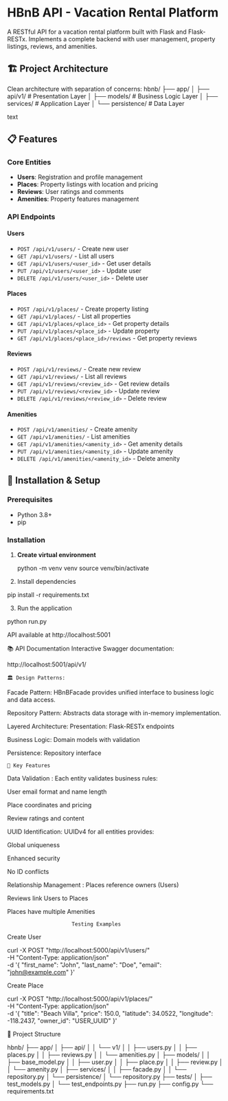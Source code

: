 # HBnB API - Vacation Rental Platform

A RESTful API for a vacation rental platform built with Flask and Flask-RESTx. Implements a complete backend with user management, property listings, reviews, and amenities.

## 🏗️ Project Architecture

Clean architecture with separation of concerns:
hbnb/
├── app/
│ ├── api/v1/ # Presentation Layer
│ ├── models/ # Business Logic Layer
│ ├── services/ # Application Layer
│ └── persistence/ # Data Layer

text

## 📋 Features

### Core Entities
- **Users**: Registration and profile management
- **Places**: Property listings with location and pricing
- **Reviews**: User ratings and comments
- **Amenities**: Property features management

### API Endpoints

#### Users
- `POST /api/v1/users/` - Create new user
- `GET /api/v1/users/` - List all users
- `GET /api/v1/users/<user_id>` - Get user details
- `PUT /api/v1/users/<user_id>` - Update user
- `DELETE /api/v1/users/<user_id>` - Delete user

#### Places
- `POST /api/v1/places/` - Create property listing
- `GET /api/v1/places/` - List all properties
- `GET /api/v1/places/<place_id>` - Get property details
- `PUT /api/v1/places/<place_id>` - Update property
- `GET /api/v1/places/<place_id>/reviews` - Get property reviews

#### Reviews
- `POST /api/v1/reviews/` - Create new review
- `GET /api/v1/reviews/` - List all reviews
- `GET /api/v1/reviews/<review_id>` - Get review details
- `PUT /api/v1/reviews/<review_id>` - Update review
- `DELETE /api/v1/reviews/<review_id>` - Delete review

#### Amenities
- `POST /api/v1/amenities/` - Create amenity
- `GET /api/v1/amenities/` - List amenities
- `GET /api/v1/amenities/<amenity_id>` - Get amenity details
- `PUT /api/v1/amenities/<amenity_id>` - Update amenity
- `DELETE /api/v1/amenities/<amenity_id>` - Delete amenity

## 🚀 Installation & Setup

### Prerequisites
- Python 3.8+
- pip

### Installation

1. **Create virtual environment**
    
   python -m venv venv
   source venv/bin/activate


2)  Install dependencies

pip install -r requirements.txt

3)  Run the application

python run.py

API available at http://localhost:5001

📚 API Documentation
Interactive Swagger documentation:

http://localhost:5001/api/v1/

    🏛️ Design Patterns:

Facade Pattern:
HBnBFacade provides unified interface to business logic and data access.

Repository Pattern:
Abstracts data storage with in-memory implementation.

Layered Architecture:
Presentation: Flask-RESTx endpoints

Business Logic: Domain models with validation

Persistence: Repository interface

    🔧 Key Features
Data Validation : Each entity validates business rules:

User email format and name length

Place coordinates and pricing

Review ratings and content

UUID Identification: UUIDv4 for all entities provides:

Global uniqueness

Enhanced security

No ID conflicts

Relationship Management  : 
Places reference owners (Users)

Reviews link Users to Places

Places have multiple Amenities

                         Testing Examples
Create User

curl -X POST "http://localhost:5000/api/v1/users/" \
  -H "Content-Type: application/json" \
  -d '{
    "first_name": "John",
    "last_name": "Doe",
    "email": "john@example.com"
  }'

Create Place

curl -X POST "http://localhost:5000/api/v1/places/" \
  -H "Content-Type: application/json" \
  -d '{
    "title": "Beach Villa",
    "price": 150.0,
    "latitude": 34.0522,
    "longitude": -118.2437,
    "owner_id": "USER_UUID"
  }'

📁 Project Structure

hbnb/
├── app/
│ ├── api/
│ │ └── v1/
│ │ ├── users.py
│ │ ├── places.py
│ │ ├── reviews.py
│ │ └── amenities.py
│ ├── models/
│ │ ├── base_model.py
│ │ ├── user.py
│ │ ├── place.py
│ │ ├── review.py
│ │ └── amenity.py
│ ├── services/
│ │ ├── facade.py
│ │ └── repository.py
│ └── persistence/
│ └── repository.py
├── tests/
│ ├── test_models.py
│ └── test_endpoints.py
├── run.py
├── config.py
└── requirements.txt






